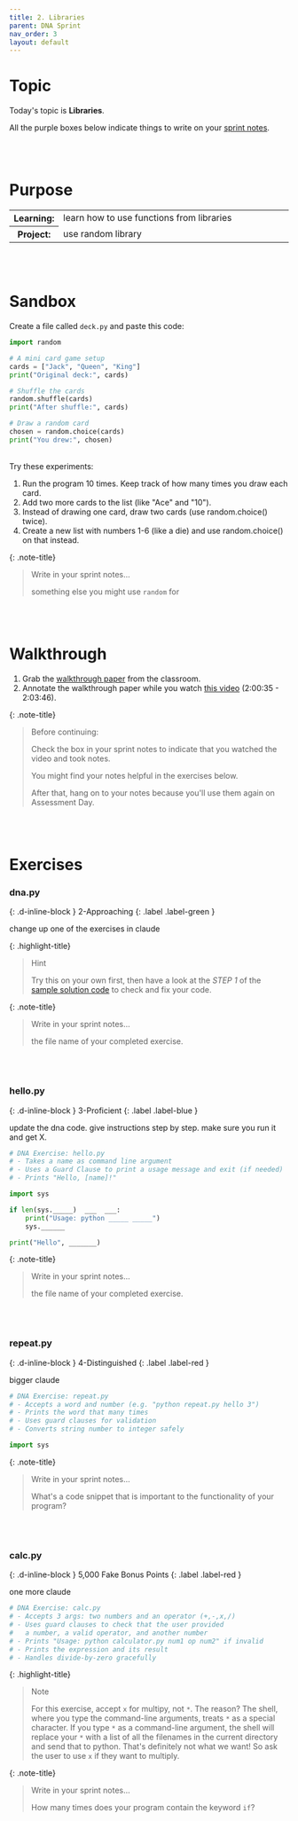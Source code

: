 ```yaml
---
title: 2. Libraries
parent: DNA Sprint
nav_order: 3
layout: default
---
```


# Topic

Today's topic is **Libraries**.

All the purple boxes below indicate things to write on your [sprint notes](https://docs.google.com/document/d/1OYb_ZXyfsvn03kMQ8d-ZoNxDCCvYakIet19lYNmfJyk/edit?tab=t.0).

<br><br>

# Purpose

<table>
  <tr>
    <th>Learning:</th>
    <td style="width:100%">learn how to use functions from libraries</td>
  </tr>
  <tr>
    <th>Project:</th>
    <td style="width:100%">use random library</td>
  </tr>
</table>

<br><br>

# Sandbox

Create a file called `deck.py` and paste this code:

```python
import random

# A mini card game setup
cards = ["Jack", "Queen", "King"]
print("Original deck:", cards)

# Shuffle the cards
random.shuffle(cards)
print("After shuffle:", cards)

# Draw a random card
chosen = random.choice(cards)
print("You drew:", chosen)
```

<br>
Try these experiments:

1. Run the program 10 times. Keep track of how many times you draw each card.
1. Add two more cards to the list (like "Ace" and "10").
1. Instead of drawing one card, draw two cards (use random.choice() twice).
1. Create a new list with numbers 1-6 (like a die) and use random.choice() on that instead.

{: .note-title}

> Write in your sprint notes...
>
> something else you might use `random` for

<br><br>

# Walkthrough

1. Grab the [walkthrough paper](https://docs.google.com/document/d/1tYE56_PYmzqzeV2K0PW0Lw6qhjAlTiHEoL3dY_jp9ug/edit?usp=sharing) from the classroom.
1. Annotate the walkthrough paper while you watch [this video](https://youtu.be/EHi0RDZ31VA?start=7235&end=7426) (2:00:35 - 2:03:46).

{: .note-title}

> Before continuing:
>
> Check the box in your sprint notes to indicate that you watched the video and took notes.
>
> You might find your notes helpful in the exercises below.
>
> After that, hang on to your notes because you'll use them again on Assessment Day.

<br><br>

# Exercises

### dna.py

{: .d-inline-block }
2-Approaching
{: .label .label-green }

change up one of the exercises in claude

{: .highlight-title}

> Hint
>
> Try this on your own first, then have a look at the _STEP 1_ of the [sample solution code](https://docs.google.com/document/d/1uEKkKnHvat5I9iBBJ1sz58rK8TULenc6e44r36M6vcs/edit?tab=t.0) to check and fix your code.

{: .note-title}

> Write in your sprint notes...
>
> the file name of your completed exercise.

<br><br>

### hello.py

{: .d-inline-block }
3-Proficient
{: .label .label-blue }

update the dna code. give instructions step by step. make sure you run it and get X.

```python
# DNA Exercise: hello.py
# - Takes a name as command line argument
# - Uses a Guard Clause to print a usage message and exit (if needed)
# - Prints "Hello, [name]!"

import sys

if len(sys._____)  ___  ___:
    print("Usage: python _____ _____")
    sys.______

print("Hello", _______)
```

{: .note-title}

> Write in your sprint notes...
>
> the file name of your completed exercise.

<br><br>

### repeat.py

{: .d-inline-block }
4-Distinguished
{: .label .label-red }

bigger claude

```python
# DNA Exercise: repeat.py
# - Accepts a word and number (e.g. "python repeat.py hello 3")
# - Prints the word that many times
# - Uses guard clauses for validation
# - Converts string number to integer safely

import sys

```

{: .note-title}

> Write in your sprint notes...
>
> What's a code snippet that is important to the functionality of your program?

<br><br>

### calc.py

{: .d-inline-block }
5,000 Fake Bonus Points
{: .label .label-red }

one more claude

```python
# DNA Exercise: calc.py
# - Accepts 3 args: two numbers and an operator (+,-,x,/)
# - Uses guard clauses to check that the user provided
#   a number, a valid operator, and another number
# - Prints "Usage: python calculator.py num1 op num2" if invalid
# - Prints the expression and its result
# - Handles divide-by-zero gracefully

```

{: .highlight-title}

> Note
>
> For this exercise, accept `x` for multipy, not `*`. The reason? The shell, where you type the command-line arguments, treats `*` as a special character. If you type `*` as a command-line argument, the shell will replace your `*` with a list of all the filenames in the current directory and send that to python. That's definitely not what we want! So ask the user to use `x` if they want to multiply.

{: .note-title}

> Write in your sprint notes...
>
> How many times does your program contain the keyword `if`?

<br><br>
